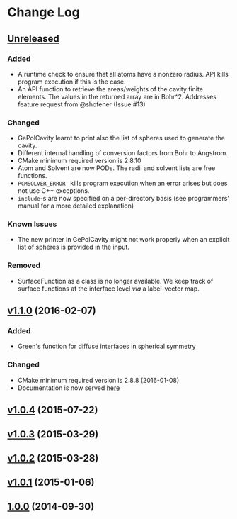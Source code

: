 # Change Log

## [Unreleased]
### Added
- A runtime check to ensure that all atoms have a nonzero radius.
API kills program execution if this is the case.
- An API function to retrieve the areas/weights of the cavity finite elements.
The values in the returned array are in Bohr^2.
Addresses feature request from @shofener (Issue #13)

### Changed
- GePolCavity learnt to print also the list of spheres used to generate
the cavity.
- Different internal handling of conversion factors from Bohr to Angstrom.
- CMake minimum required version is 2.8.10
- Atom and Solvent are now PODs. The radii and solvent lists are free functions.
- `PCMSOLVER_ERROR ` kills program execution when an error arises but does
not use C++ exceptions.
- `include`-s are now specified on a per-directory basis (see programmers' manual
for a more detailed explanation)

### Known Issues
- The new printer in GePolCavity might not work properly when an explicit list
of spheres is provided in the input.

### Removed
- SurfaceFunction as a class is no longer available. We keep track of surface functions
at the interface level _via_ a label-vector map.

## [v1.1.0] (2016-02-07)

### Added
- Green's function for diffuse interfaces in spherical symmetry

### Changed
- CMake minimum required version is 2.8.8 (2016-01-08)
- Documentation is now served [here](http://pcmsolver.readthedocs.org/)

## [v1.0.4] (2015-07-22)

## [v1.0.3] (2015-03-29)

## [v1.0.2] (2015-03-28)

## [v1.0.1] (2015-01-06)

## [1.0.0] (2014-09-30)

[Unreleased]: https://github.com/PCMSolver/pcmsolver/compare/v1.1.0...HEAD
[v1.1.0]: https://github.com/PCMSolver/pcmsolver/compare/v1.0.4...v1.1.0
[v1.0.4]: https://github.com/PCMSolver/pcmsolver/compare/v1.0.3...v1.0.4
[v1.0.3]: https://github.com/PCMSolver/pcmsolver/compare/v1.0.2...v1.0.3
[v1.0.2]: https://github.com/PCMSolver/pcmsolver/compare/v1.0.1...v1.0.2
[v1.0.1]: https://github.com/PCMSolver/pcmsolver/compare/1.0.0...v1.0.1
[1.0.0]: https://github.com/PCMSolver/pcmsolver/tree/1.0.0
